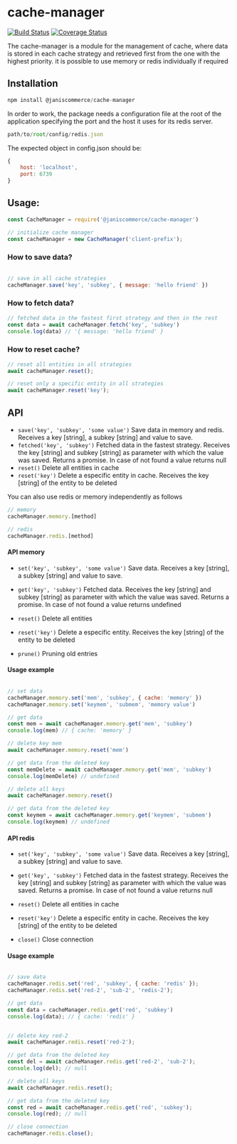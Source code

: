 # cache-manager

[![Build Status](https://travis-ci.org/janis-commerce/cache-manager.svg?branch=JCN-52-memory-manager)](https://travis-ci.org/janis-commerce/cache-manager)
[![Coverage Status](https://coveralls.io/repos/github/janis-commerce/cache-manager/badge.svg?branch=JCN-52-memory-manager)](https://coveralls.io/github/janis-commerce/cache-manager?branch=JCN-52-memory-manager)


The cache-manager is a module for the management of cache, where data is stored in each cache strategy and retrieved first from the one with the highest priority. it is possible to use memory or redis individually if required


## Installation


```js
npm install @janiscommerce/cache-manager
```

In order to work, the package needs a configuration file at the root of the application specifying the port and the host it uses for its redis server.
```js
path/to/root/config/redis.json
```
The expected object in config.json should be:
```js
{
    host: 'localhost',
    port: 6739
}
```

## Usage:
```js
const CacheManager = require('@janiscommerce/cache-manager')

// initialize cache manager
const cacheManager = new CacheManager('client-prefix');
```

### How to save data?

```js

// save in all cache strategies
cacheManager.save('key', 'subkey', { message: 'hello friend' })
```
### How to fetch data?
```js
// fetched data in the fastest first strategy and then in the rest
const data = await cacheManager.fetch('key', 'subkey')
console.log(data) // '{ message: 'hello friend' }

```

### How to reset cache?
```js
// reset all entities in all strategies
await cacheManager.reset();

// reset only a specific entity in all strategies
await cacheManager.reset('key');
```

## API 
- `save('key', 'subkey', 'some value')`
Save data in memory and redis. Receives a key [string], a subkey [string] and value to save.
- `fetched('key', 'subkey')`
Fetched data in the fastest strategy. Receives the key [string] and subkey [string] as parameter with which the value was saved. Returns a promise. In case of not found a value returns null
- `reset()`
Delete all entities in cache
- `reset('key')`
Delete a especific entity in cache. Receives the key [string] of the entity to be deleted

You can also use redis or memory independently as follows
```js
// memory
cacheManager.memory.[method]

// redis
cacheManager.redis.[method]
```

#### API memory

- `set('key', 'subkey', 'some value')`
Save data. Receives a key [string], a subkey [string] and value to save.

- `get('key', 'subkey')`
Fetched data. Receives the key [string] and subkey [string] as parameter with which the value was saved. Returns a promise. In case of not found a value returns undefined

- `reset()`
Delete all entities

- `reset('key')`
Delete a especific entity. Receives the key [string] of the entity to be deleted

- `prune()`
Pruning old entries


#### Usage example
```js

// set data
cacheManager.memory.set('mem', 'subkey', { cache: 'memory' })
cacheManager.memory.set('keymem', 'submem', 'memory value')

// get data
const mem = await cacheManager.memory.get('mem', 'subkey')
console.log(mem) // { cache: 'memory' }

// delete key mem 
await cacheManager.memory.reset('mem')

// get data from the deleted key
const memDelete = await cacheManager.memory.get('mem', 'subkey')
console.log(memDelete) // undefined

// delete all keys
await cacheManager.memory.reset()

// get data from the deleted key
const keymem = await cacheManager.memory.get('keymem', 'submem')
console.log(keymem) // undefined

```


#### API redis

- `set('key', 'subkey', 'some value')`
Save data. Receives a key [string], a subkey [string] and value to save.

- `get('key', 'subkey')`
Fetched data in the fastest strategy. Receives the key [string] and subkey [string] as parameter with which the value was saved. Returns a promise. In case of not found a value returns null

- `reset()`
Delete all entities in cache

- `reset('key')`
Delete a especific entity in cache. Receives the key [string] of the entity to be deleted

- `close()`
Close connection

#### Usage example
```js

// save data
cacheManager.redis.set('red', 'subkey', { cache: 'redis' });
cacheManager.redis.set('red-2', 'sub-2', 'redis-2');

// get data
const data = cacheManager.redis.get('red', 'subkey')
console.log(data); // { cache: 'redis' }


// delete key red-2
await cacheManager.redis.reset('red-2');

// get data from the deleted key
const del = await cacheManager.redis.get('red-2', 'sub-2');
console.log(del); // null

// delete all keys
await cacheManager.redis.reset();

// get data from the deleted key
const red = await cacheManager.redis.get('red', 'subkey');
console.log(red); // null

// close connection
cacheManager.redis.close();
```

